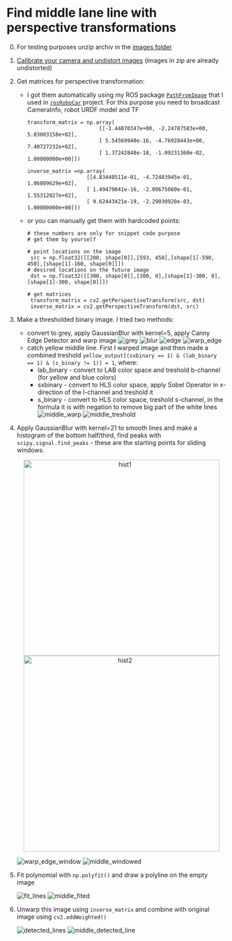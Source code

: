 # Find middle lane line with perspective transformations

0. For testing purposes unzip archiv in the [images folder](images)
1. [Calibrate your camera and undistort images](../calibration) (images in zip are already undistorted)
2. Get matrices for perspective transformation:
   - I got them automatically using my ROS package [`PathFromImage`](https://github.com/CatUnderTheLeaf/path_from_image) that I used in [`rosRoboCar`](https://github.com/CatUnderTheLeaf/rosRoboCar) project. For this purpose you need to broadcast CameraInfo, robot URDF model and TF
     ```
     transform_matrix = np.array(
                            [[-1.44070347e+00, -2.24787583e+00,  5.03003158e+02],
                            [ 5.54569940e-16, -4.76928443e+00,  7.40727232e+02],
                            [ 1.37242848e-18, -1.09231360e-02,  1.00000000e+00]])

     inverse_matrix =np.array(
        	            [[4.83440511e-01, -4.72483945e-01,  1.06809629e+02],
                        [ 1.49479041e-16, -2.09675060e-01,  1.55312027e+02],
                        [ 9.62443421e-19, -2.29030920e-03,  1.00000000e+00]])
     ```
   - or you can manually get them with hardcoded points:
     ```
     # these numbers are only for snippet code purpose
     # get them by yourself
     
     # point locations on the image
  	  src = np.float32([[200, shape[0]],[593, 450],[shape[1]-590, 450],[shape[1]-160, shape[0]]])
     # desired locations on the future image
      dst = np.float32([[300, shape[0]],[300, 0],[shape[1]-300, 0],[shape[1]-300, shape[0]]])

     # get matrices
      transform_matrix = cv2.getPerspectiveTransform(src, dst)
      inverse_matrix = cv2.getPerspectiveTransform(dst, src)
     ```
3. Make a thresholded binary image. I tried two methods:
   - convert to grey, apply GaussianBlur with kernel=5, apply Canny Edge Detector and warp image 
![grey](detected_lane/gray.jpg)
![blur](detected_lane/blur.jpg)
![edge](detected_lane/edge.jpg)
![warp_edge](detected_lane/warp_edge.jpg)
   - catch yellow middle line. First I warped image and then made a combined treshold `yellow_output[(sxbinary == 1) & (lab_binary == 1) & (s_binary != 1)] = 1`, where:
     - lab_binary - convert to LAB color space and treshold b-channel (for yellow and blue colors)
     - sxbinary - convert to HLS color space, apply Sobel Operator in x-direction of the l-channel and treshold it
     - s_binary - convert to HLS color space, treshold s-channel, in the formula it is with negation to remove big part of the white lines
![middle_warp](detected_lane/middle_warp.jpg)
![middle_treshold](detected_lane/middle_treshold.jpg)
4. Apply GaussianBlur with kernel=21 to smooth lines and make a histogram of the bottom half/third, find peaks with `scipy.signal.find_peaks` - these are the starting points for sliding windows. 
   <p align="center">
     <img src="detected_lane/hist1.jpg" width="450" title="hist1">
     <img src="detected_lane/hist2.jpg" width="450" title="hist2">
   </p>
   
   ![warp_edge_window](detected_lane/warp_edge_window.jpg)
   ![middle_windowed](detected_lane/middle_windowed.jpg)
6. Fit polynomial with `np.polyfit()` and draw a polyline on the empty image
   
   ![fit_lines](detected_lane/fit_lines.jpg)
   ![middle_fited](detected_lane/middle_fited.jpg)
7. Unwarp this image using `inverse_matrix` and combine with original image using `cv2.addWeighted()`
    
   ![detected_lines](detected_lane/detected_lines.jpg)
   ![middle_detected_line](detected_lane/middle_detected_line.jpg)   
